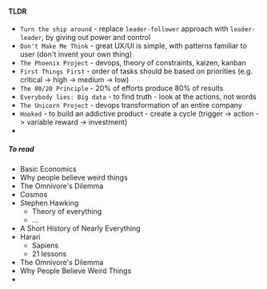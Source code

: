 #### TLDR
* `Turn the ship around` - replace `leader-follower` approach with `leader-leader`, by giving out power and control
* `Don't Make Me Think` - great UX/UI is simple, with patterns familiar to user (don't invent your own thing)
* `The Phoenix Project` - devops, theory of constraints, kaizen, kanban
* `First Things First` - order of tasks should be based on priorities (e.g. critical -> high -> medium -> low)
* `The 80/20 Principle` - 20% of efforts produce 80% of results
* `Everybody lies: Big data` - to find truth - look at the actions, not words
* `The Unicorn Project` - devops transformation of an entire company
* `Hooked` - to build an addictive product - create a cycle (trigger -> action -> variable reward -> investment)
* 

##### To read
* Basic Economics
* Why people believe weird things
* The Omnivore's Dilemma
* Cosmos
* Stephen Hawking
    * Theory of everything
    * ...
* A Short History of Nearly Everything 
* Harari
    * Sapiens 
    * 21 lessons
* The Omnivore's Dilemma
* Why People Believe Weird Things
* 
